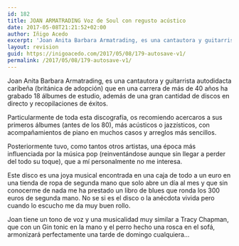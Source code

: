 ```yaml
---
id: 182
title: JOAN ARMATRADING Voz de Soul con regusto acústico
date: 2017-05-08T21:21:52+02:00
author: Iñigo Acedo
excerpt: 'Joan Anita Barbara Armatrading, es una cantautora y guitarrista autodidacta caribeña (británica de adopción) que en una carrera de más de 40 años ha grabado 18 álbumes de estudio, además de una gran cantidad de discos en directo y recopilaciones de éxitos. '
layout: revision
guid: https://inigoacedo.com/2017/05/08/179-autosave-v1/
permalink: /2017/05/08/179-autosave-v1/
---
```

Joan Anita Barbara Armatrading, es una cantautora y guitarrista autodidacta caribeña (británica de adopción) que en una carrera de más de 40 años ha grabado 18 álbumes de estudio, además de una gran cantidad de discos en directo y recopilaciones de éxitos.

<!--more-->

Particularmente de toda esta discografía, os recomiendo acercaros a sus primeros álbumes (antes de los 80), más acústicos o jazzísticos, con acompañamientos de piano en muchos casos y arreglos más sencillos.

Posteriormente tuvo, como tantos otros artistas, una época más influenciada por la música pop (reinventándose aunque sin llegar a perder del todo su toque), que a mí personalmente no me interesa.

Este disco es una joya musical encontrada en una caja de todo a un euro en una tienda de ropa de segunda mano que solo abre un día al mes y que sin conocerme de nada me ha prestado un libro de blues que ronda los 300 euros de segunda mano. No se si es el disco o la anécdota vivida pero cuando lo escucho me da muy buen rollo.

Joan tiene un tono de voz y una musicalidad muy similar a Tracy Chapman, que con un Gin tonic en la mano y el perro hecho una rosca en el sofá, armonizará perfectamente una tarde de domingo cualquiera…